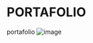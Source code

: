 # PORTAFOLIO
portafolio 
![image](https://github.com/Jack18l1/PORTAFOLIO/assets/116567750/88b15c38-5e92-4230-89cc-625c41fb9cdd)
